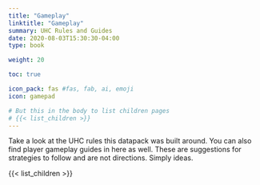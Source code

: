```yaml
---
title: "Gameplay"
linktitle: "Gameplay"
summary: UHC Rules and Guides
date: 2020-08-03T15:30:30-04:00
type: book

weight: 20

toc: true

icon_pack: fas #fas, fab, ai, emoji
icon: gamepad

# But this in the body to list children pages
# {{< list_children >}}
---
```


Take a look at the UHC rules this datapack was built around. You can also find player gameplay guides in here as well. These are suggestions for strategies to follow and are not directions. Simply ideas.

{{< list_children >}}